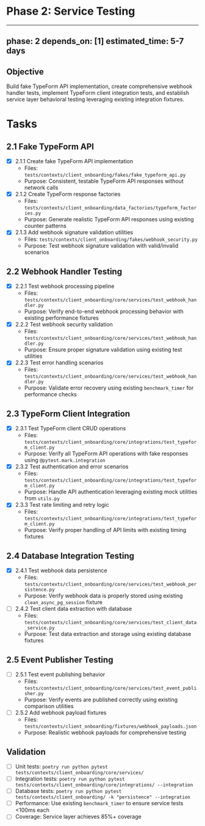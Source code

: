 # Phase 2: Service Testing

---
phase: 2
depends_on: [1]
estimated_time: 5-7 days
---

## Objective
Build fake TypeForm API implementation, create comprehensive webhook handler tests, implement TypeForm client integration tests, and establish service layer behavioral testing leveraging existing integration fixtures.

# Tasks

## 2.1 Fake TypeForm API
- [x] 2.1.1 Create fake TypeForm API implementation
  - Files: `tests/contexts/client_onboarding/fakes/fake_typeform_api.py`
  - Purpose: Consistent, testable TypeForm API responses without network calls
- [x] 2.1.2 Create TypeForm response factories
  - Files: `tests/contexts/client_onboarding/data_factories/typeform_factories.py`
  - Purpose: Generate realistic TypeForm API responses using existing counter patterns
- [x] 2.1.3 Add webhook signature validation utilities
  - Files: `tests/contexts/client_onboarding/fakes/webhook_security.py`
  - Purpose: Test webhook signature validation with valid/invalid scenarios

## 2.2 Webhook Handler Testing
- [x] 2.2.1 Test webhook processing pipeline
  - Files: `tests/contexts/client_onboarding/core/services/test_webhook_handler.py`
  - Purpose: Verify end-to-end webhook processing behavior with existing performance fixtures
- [x] 2.2.2 Test webhook security validation
  - Files: `tests/contexts/client_onboarding/core/services/test_webhook_handler.py`
  - Purpose: Ensure proper signature validation using existing test utilities
- [x] 2.2.3 Test error handling scenarios
  - Files: `tests/contexts/client_onboarding/core/services/test_webhook_handler.py`
  - Purpose: Validate error recovery using existing `benchmark_timer` for performance checks

## 2.3 TypeForm Client Integration
- [x] 2.3.1 Test TypeForm client CRUD operations
  - Files: `tests/contexts/client_onboarding/core/integrations/test_typeform_client.py`
  - Purpose: Verify all TypeForm API operations with fake responses using `@pytest.mark.integration`
- [x] 2.3.2 Test authentication and error scenarios
  - Files: `tests/contexts/client_onboarding/core/integrations/test_typeform_client.py`
  - Purpose: Handle API authentication leveraging existing mock utilities from `utils.py`
- [x] 2.3.3 Test rate limiting and retry logic
  - Files: `tests/contexts/client_onboarding/core/integrations/test_typeform_client.py`
  - Purpose: Verify proper handling of API limits with existing timing fixtures

## 2.4 Database Integration Testing
- [x] 2.4.1 Test webhook data persistence
  - Files: `tests/contexts/client_onboarding/core/services/test_webhook_persistence.py`
  - Purpose: Verify webhook data is properly stored using existing `clean_async_pg_session` fixture
- [ ] 2.4.2 Test client data extraction with database
  - Files: `tests/contexts/client_onboarding/core/services/test_client_data_service.py`
  - Purpose: Test data extraction and storage using existing database fixtures

## 2.5 Event Publisher Testing
- [ ] 2.5.1 Test event publishing behavior
  - Files: `tests/contexts/client_onboarding/core/services/test_event_publisher.py`
  - Purpose: Verify events are published correctly using existing comparison utilities
- [ ] 2.5.2 Add webhook payload fixtures
  - Files: `tests/contexts/client_onboarding/fixtures/webhook_payloads.json`
  - Purpose: Realistic webhook payloads for comprehensive testing

## Validation
- [ ] Unit tests: `poetry run python pytest tests/contexts/client_onboarding/core/services/`
- [ ] Integration tests: `poetry run python pytest tests/contexts/client_onboarding/core/integrations/ --integration`
- [ ] Database tests: `poetry run python pytest tests/contexts/client_onboarding/ -k "persistence" --integration`
- [ ] Performance: Use existing `benchmark_timer` to ensure service tests <100ms each
- [ ] Coverage: Service layer achieves 85%+ coverage 